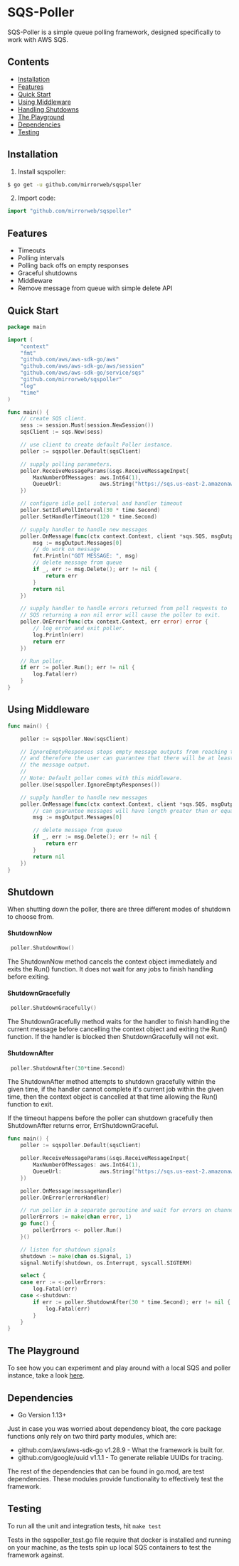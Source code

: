# SQS-Poller
SQS-Poller is a simple queue polling framework, designed specifically to work with AWS SQS.

## Contents

- [Installation](#installation)
- [Features](#features)
- [Quick Start](#quick-start)
- [Using Middleware](#using-middleware)
- [Handling Shutdowns](#shutdown)
- [The Playground](#the-playground)
- [Dependencies](#dependencies)
- [Testing](#testing)

## Installation 

1. Install sqspoller:
```sh
$ go get -u github.com/mirrorweb/sqspoller
```

2. Import code:
```go
import "github.com/mirrorweb/sqspoller"
```

## Features

- Timeouts
- Polling intervals
- Polling back offs on empty responses
- Graceful shutdowns
- Middleware
- Remove message from queue with simple delete API


## Quick Start

```go
package main

import (
	"context"
	"fmt"
	"github.com/aws/aws-sdk-go/aws"
	"github.com/aws/aws-sdk-go/aws/session"
	"github.com/aws/aws-sdk-go/service/sqs"
	"github.com/mirrorweb/sqspoller"
	"log"
	"time"
)

func main() {
	// create SQS client.
	sess := session.Must(session.NewSession())
	sqsClient := sqs.New(sess)

	// use client to create default Poller instance.
	poller := sqspoller.Default(sqsClient)

	// supply polling parameters.
	poller.ReceiveMessageParams(&sqs.ReceiveMessageInput{
		MaxNumberOfMessages: aws.Int64(1),
		QueueUrl:            aws.String("https://sqs.us-east-2.amazonaws.com/123456789012/MyQueue"),
	})

	// configure idle poll interval and handler timeout
	poller.SetIdlePollInterval(30 * time.Second)
	poller.SetHandlerTimeout(120 * time.Second)

	// supply handler to handle new messages
	poller.OnMessage(func(ctx context.Context, client *sqs.SQS, msgOutput *sqspoller.MessageOutput) error {
		msg := msgOutput.Messages[0]
		// do work on message
		fmt.Println("GOT MESSAGE: ", msg)
		// delete message from queue
		if _, err := msg.Delete(); err != nil {
			return err
		}
		return nil
	})

	// supply handler to handle errors returned from poll requests to
	// SQS returning a non nil error will cause the poller to exit.
	poller.OnError(func(ctx context.Context, err error) error {
		// log error and exit poller.
		log.Println(err)
		return err
	})

	// Run poller.
	if err := poller.Run(); err != nil {
		log.Fatal(err)
	}
}
```

## Using Middleware

```go
func main() {

	poller := sqspoller.New(sqsClient)

	// IgnoreEmptyResponses stops empty message outputs from reaching the core handler
	// and therefore the user can guarantee that there will be at least one message in
	// the message output.
	//
	// Note: Default poller comes with this middleware.
	poller.Use(sqspoller.IgnoreEmptyResponses())

	// supply handler to handle new messages
	poller.OnMessage(func(ctx context.Context, client *sqs.SQS, msgOutput *sqspoller.MessageOutput) error {
		// can guarantee messages will have length greater than or equal to one.
		msg := msgOutput.Messages[0]

		// delete message from queue
		if _, err := msg.Delete(); err != nil {
			return err
		}
		return nil
	})
}
```

## Shutdown

When shutting down the poller, there are three different modes of shutdown to choose from.

#### ShutdownNow

```go
 poller.ShutdownNow()
```
The ShutdownNow method cancels the context object immediately and exits the Run() function. It does not wait for any jobs to finish handling before exiting.

#### ShutdownGracefully

```go
 poller.ShutdownGracefully()
```
The ShutdownGracefully method waits for the handler to finish handling the current message before cancelling the context object and exiting the Run() function. If the handler is blocked then ShutdownGracefully will not exit.

#### ShutdownAfter

```go
 poller.ShutdownAfter(30*time.Second)
```
The ShutdownAfter method attempts to shutdown gracefully within the given time, if the handler cannot complete it's current job within the given time, then the context object is cancelled at that time allowing the Run() function to exit.

If the timeout happens before the poller can shutdown gracefully then ShutdownAfter returns error, ErrShutdownGraceful.

```go
func main() {
	poller := sqspoller.Default(sqsClient)

	poller.ReceiveMessageParams(&sqs.ReceiveMessageInput{
		MaxNumberOfMessages: aws.Int64(1),
		QueueUrl:            aws.String("https://sqs.us-east-2.amazonaws.com/123456789012/MyQueue"),
	})

	poller.OnMessage(messageHandler)
	poller.OnError(errorHandler)

	// run poller in a separate goroutine and wait for errors on channel
	pollerErrors := make(chan error, 1)
	go func() {
		pollerErrors <- poller.Run()
	}()

	// listen for shutdown signals
	shutdown := make(chan os.Signal, 1)
	signal.Notify(shutdown, os.Interrupt, syscall.SIGTERM)

	select {
	case err := <-pollerErrors:
		log.Fatal(err)
	case <-shutdown:
		if err := poller.ShutdownAfter(30 * time.Second); err != nil {
			log.Fatal(err)
		}
	}
}
```

## The Playground

To see how you can experiment and play around with a local SQS and poller instance, take a look [here](./cmd/playground).

## Dependencies

* Go Version 1.13+

Just in case you was worried about dependency bloat, the core package functions only rely on two third party modules, which are:

 * github.com/aws/aws-sdk-go v1.28.9 - What the framework is built for.
 * github.com/google/uuid v1.1.1     - To generate reliable UUIDs for tracing.
 
The rest of the dependencies that can be found in go.mod, are test dependencies. These modules provide functionality to effectively test the framework.

## Testing 

To run all the unit and integration tests, hit ```make test```

Tests in the sqspoller_test.go file require that docker is installed and running on your machine, 
as the tests spin up local SQS containers to test the framework against.



